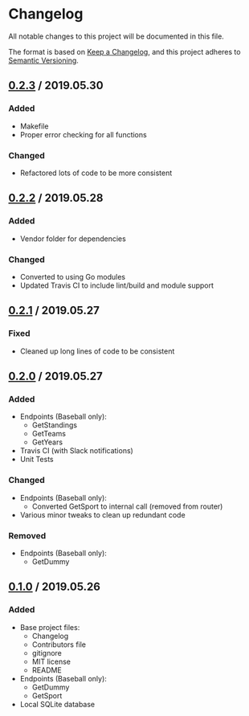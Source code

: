 # Changelog
All notable changes to this project will be documented in this file.

The format is based on [Keep a Changelog](https://keepachangelog.com/en/1.0.0/),
and this project adheres to [Semantic Versioning](https://semver.org/spec/v2.0.0.html).

## [0.2.3] / 2019.05.30
### Added
- Makefile
- Proper error checking for all functions
### Changed
- Refactored lots of code to be more consistent

## [0.2.2] / 2019.05.28
### Added
- Vendor folder for dependencies
### Changed
- Converted to using Go modules
- Updated Travis CI to include lint/build and module support

## [0.2.1] / 2019.05.27
### Fixed
- Cleaned up long lines of code to be consistent

## [0.2.0] / 2019.05.27
### Added
- Endpoints (Baseball only):
  - GetStandings
  - GetTeams
  - GetYears
- Travis CI (with Slack notifications)
- Unit Tests
### Changed
- Endpoints (Baseball only):
  - Converted GetSport to internal call (removed from router)
- Various minor tweaks to clean up redundant code
### Removed
- Endpoints (Baseball only):
  - GetDummy

## [0.1.0] / 2019.05.26
### Added
- Base project files:
  - Changelog
  - Contributors file
  - gitignore
  - MIT license
  - README
- Endpoints (Baseball only):
  - GetDummy
  - GetSport
- Local SQLite database

[Unreleased]: https://github.com/mtslzr/srapi/compare/v0.2.3...HEAD
[0.2.3]: https://github.com/mtslzr/srapi/compare/v0.2.2...v0.2.3
[0.2.2]: https://github.com/mtslzr/srapi/compare/v0.2.1...v0.2.2
[0.2.1]: https://github.com/mtslzr/srapi/compare/v0.2.0...v0.2.1
[0.2.0]: https://github.com/mtslzr/srapi/compare/v0.1.0...v0.2.0
[0.1.0]: https://github.com/mtslzr/srapi/releases/tag/v0.1.0
